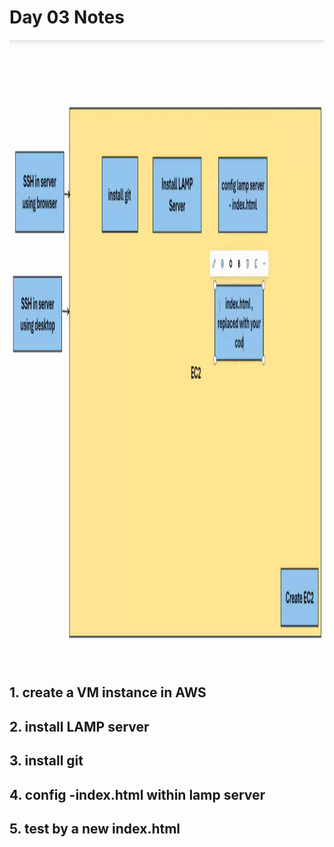 # Day 03 Notes
 <img src="assets/14.png" height="1000px" width="700px" />

## 1. create a VM instance in AWS 

## 2. install LAMP server 

## 3. install git 

## 4. config -index.html within lamp server

## 5. test by a new index.html 






